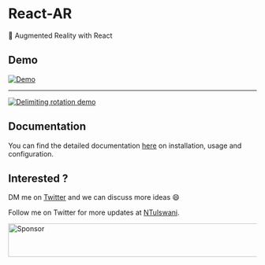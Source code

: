 # React-AR
🚀  Augmented Reality with React

## Demo
[![Demo](https://i.gyazo.com/989ba9e0b69bfe889faed6a61a22aba2.png)](https://twitter.com/NTulswani/status/911284951181438976)

<hr/>

[![Delimiting rotation demo](https://i.gyazo.com/796c71acdf7d2ede29c162bf9cb0929c.png)](https://twitter.com/NTulswani/status/915218481649377280)

## Documentation

You can find the detailed documentation [here](./docs) on installation, usage and configuration.

## Interested ?

DM me on [Twitter](https://twitter.com/NTulswani) and we can discuss more ideas 😄

Follow me on Twitter for more updates at [NTulswani](https://twitter.com/NTulswani).

<a target='_blank' rel='nofollow' href='https://app.codesponsor.io/link/FCRW65HPiwhNtebDx2tTc53E/nitin42/React-AR'>
  <img alt='Sponsor' width='888' height='68' src='https://app.codesponsor.io/embed/FCRW65HPiwhNtebDx2tTc53E/nitin42/React-AR.svg' />
</a>

